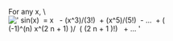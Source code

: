 For any x, \\
![' sin(x)  = x   - (x\^3)/(3!)  + (x\^5)/(5!)  - ...  + (
(-1)\^(n) x\^(2 n + 1) )/  ( (2 n + 1 )!)   + ... '](../dictionary/equation_images/3887.1..png)
